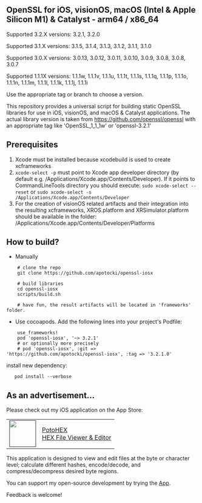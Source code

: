 ## OpenSSL for iOS, visionOS, macOS (Intel & Apple Silicon M1) & Catalyst - arm64 / x86_64

Supported 3.2.X versions: 3.2.1, 3.2.0

Supported 3.1.X versions: 3.1.5, 3.1.4, 3.1.3, 3.1.2, 3.1.1, 3.1.0

Supported 3.0.X versions: 3.0.13, 3.0.12, 3.0.11, 3.0.10, 3.0.9, 3.0.8, 3.0.8, 3.0.7

Supported 1.1.1X versions: 1.1.1w, 1.1.1v, 1.1.1u, 1.1.1t, 1.1.1s, 1.1.1q, 1.1.1p, 1.1.1o, 1.1.1n, 1.1.1m, 1.1.1l, 1.1.1k, 1.1.1j, 1.1.1i


Use the appropriate tag or branch to choose a version.

This repository provides a universal script for building static OpenSSL libraries for use in iOS, visionOS, and macOS & Catalyst applications.
The actual library version is taken from https://github.com/openssl/openssl with an appropriate tag like 'OpenSSL_1_1_1w' or 'openssl-3.2.1'

## Prerequisites
  1) Xcode must be installed because xcodebuild is used to create xcframeworks
  2) ```xcode-select -p``` must point to Xcode app developer directory (by default e.g. /Applications/Xcode.app/Contents/Developer). If it points to CommandLineTools directory you should execute:
  ```sudo xcode-select --reset``` or ```sudo xcode-select -s /Applications/Xcode.app/Contents/Developer```
  3) For the creation of visionOS related artifacts and their integration into the resulting xcframeworks, XROS.platform and XRSimulator.platform should be available in the folder: /Applications/Xcode.app/Contents/Developer/Platforms
 
## How to build?
 - Manually
```
    # clone the repo
    git clone https://github.com/apotocki/openssl-iosx
    
    # build libraries
    cd openssl-iosx
    scripts/build.sh

    # have fun, the result artifacts will be located in 'frameworks' folder.
```    
 - Use cocoapods. Add the following lines into your project's Podfile:
```
    use_frameworks!
    pod 'openssl-iosx', '~> 3.2.1'
    # or optionally more precisely
    # pod 'openssl-iosx', :git => 'https://github.com/apotocki/openssl-iosx', :tag => '3.2.1.0'
```    
install new dependency:
```
   pod install --verbose
```    

## As an advertisement…
Please check out my iOS application on the App Store:

[<table align="center" border=0 cellspacing=0 cellpadding=0><tr><td><img src="https://is4-ssl.mzstatic.com/image/thumb/Purple112/v4/78/d6/f8/78d6f802-78f6-267a-8018-751111f52c10/AppIcon-0-1x_U007emarketing-0-10-0-85-220.png/460x0w.webp" width="70"/></td><td><a href="https://apps.apple.com/us/app/potohex/id1620963302">PotoHEX</a><br>HEX File Viewer & Editor</td><tr></table>]()

This application is designed to view and edit files at the byte or character level; calculate different hashes, encode/decode, and compress/decompress desired byte regions.
  
You can support my open-source development by trying the [App](https://apps.apple.com/us/app/potohex/id1620963302).

Feedback is welcome!